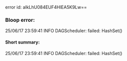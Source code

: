 error id: aIkLhU084EUF4HlEA5K9Lw==
### Bloop error:

25/06/17 23:59:41 INFO DAGScheduler: failed: HashSet()
#### Short summary: 

25/06/17 23:59:41 INFO DAGScheduler: failed: HashSet()